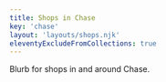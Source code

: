 ```yaml
---
title: Shops in Chase
key: 'chase'
layout: 'layouts/shops.njk'
eleventyExcludeFromCollections: true
---
```


Blurb for shops in and around Chase.
